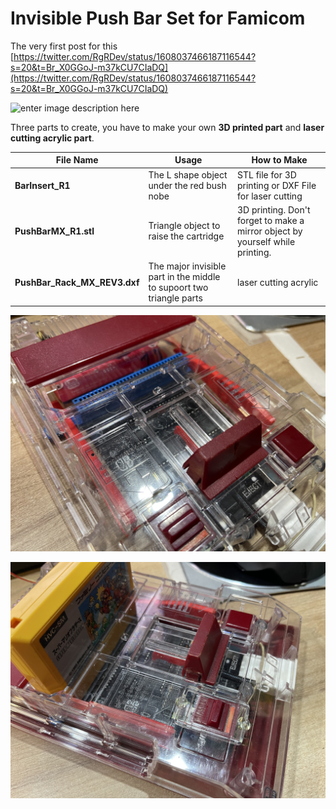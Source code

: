 # Invisible Push Bar Set for Famicom
The very first post for this [https://twitter.com/RgRDev/status/1608037466187116544?s=20&t=Br_X0GGoJ-m37kCU7CIaDQ](https://twitter.com/RgRDev/status/1608037466187116544?s=20&t=Br_X0GGoJ-m37kCU7CIaDQ)

![enter image description here](https://github.com/martinx72/FamicomInvisiblePushBar/blob/main/IMG_5134.gif?raw=true)

Three parts to create, you have to make your own **3D printed part** and **laser cutting acrylic part**.

| File Name | Usage | How to Make |
|--|--|--|
| **BarInsert_R1** | The L shape object under the red bush nobe | STL file for 3D printing or DXF File for laser cutting |
| **PushBarMX_R1.stl**| Triangle object to raise the cartridge| 3D printing. Don't forget to make a mirror object by yourself while printing.|
|**PushBar_Rack_MX_REV3.dxf**|The major invisible part in the middle to supoort two triangle parts | laser cutting acrylic |

![enter image description here](https://github.com/martinx72/FamicomInvisiblePushBar/blob/main/IMG_5135.JPG?raw=true)


![enter image description here](https://github.com/martinx72/FamicomInvisiblePushBar/blob/main/IMG_5136.JPG?raw=true)

